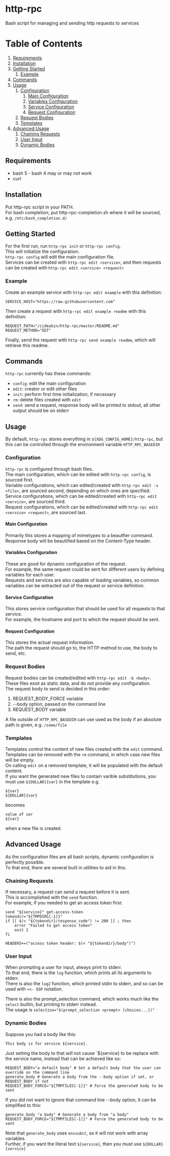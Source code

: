 # http-rpc
Bash script for managing and sending http requests to services

# Table of Contents
1) [Requirements](#requirements)
2) [Installation](#installation)
3) [Getting Started](#getting-started)
	1) [Example](#getting-started-example)
4) [Commands](#commands)
5) [Usage](#usage)
	1) [Configuration](#usage-configuration)
		1) [Main Configuration](#usage-configuration-main)
		2) [Variables Configuration](#usage-configuration-variables)
		3) [Service Configuration](#usage-configuration-service)
		4) [Request Configuration](#usage-configuration-request)
	2) [Request Bodies](#usage-bodies)
	3) [Templates](#usage-templates)
6) [Advanced Usage](#advanced)
	1) [Chaining Requests](#advanced-chaining)
	2) [User Input](#advanced-input)
	3) [Dynamic Bodies](#advanced-bodies)

## Requirements <a name="requirements"></a>
* bash 5 - bash 4 may or may not work
* curl

## Installation <a name="installation"></a>
Put http-rpc script in your PATH.  
For bash completion, put http-rpc-completion.sh where it will be sourced, e.g. `/etc/bash_completion.d/`  

## Getting Started <a name="getting-started"></a>
For the first run, run `http-rpc init` or `http-rpc config`.  
This will initialize the configuration.  
`http-rpc config` will edit the main configuration file.  
Services can be created with `http-rpc edit <service>`, and then requests can be created with `http-rpc edit <service> <request>`  

### Example <a name="getting-started-example"></a>
Create an example service with `http-rpc edit example` with this definition:
```
SERVICE_HOST="https://raw.githubusercontent.com"
```

Then create a request with `http-rpc edit example readme` with this definition:
```
REQUEST_PATH="/cjdeakin/http-rpc/master/README.md"
REQUEST_METHOD="GET"
```

Finally, send the request with `http-rpc send example readme`, which will retrieve this readme.

## Commands <a name="commands"></a>
`http-rpc` currently has these commands:
* `config`: edit the main configuration
* `edit`: creator or edit other files
* `init`: perform first time initialization, if necessary
* `rm`: delete files created with `edit`
* `send`: send a request, response body will be printed to stdout, all other output should be on stderr

## Usage <a name="usage"></a>
By default, `http-rpc` stores everything in `${XDG_CONFIG_HOME}/http-rpc`, but this can be controlled through the environment variable `HTTP_RPC_BASEDIR`

### Configuration <a name="usage-configuration"></a>
`http-rpc` is configured through bash files.  
The main configuration, which can be edited with `http-rpc config`, is sourced first.  
Variable configurations, which can edited/created with `http-rpc edit -v <file>`, are sourced second, depending on which ones are specified.  
Service configurations, which can be edited/created with `http-rpc edit <service>`, are sourced third.  
Request configurations, which can be edited/created with `http-rpc edit <service> <request>`, are sourced last.  

#### Main Configuration <a name="usage-configuration-main"></a>
Primarily this stores a mapping of mimetypes to a beautfier command.  
Response body will be beautified based on the Content-Type header.  

#### Variables Configuration <a name="usage-configuration-variables"></a>
These are good for dynamic configuration of the request.  
For example, the same request could be sent for different users by defining variables for each user.  
Requests and services are also capable of loading variables, so common variables can be extracted out of the request or service definition.  

#### Service Configuration <a name="usage-configuration-service"></a>
This stores service configuration that should be used for all requests to that service.  
For example, the hostname and port to which the request should be sent.  

#### Request Configuration <a name="usage-configuration-request"></a>
This stores the actual request information.  
The path the request should go to, the HTTP method to use, the body to send, etc.  

### Request Bodies <a name="usage-bodies"></a>
Request bodies can be created/edited with `http-rpc edit -b <body>`.  
These files exist as static data, and do not provide any configuration.  
The request body to send is decided in this order:  
1) REQUEST_BODY_FORCE variable
2) --body option, passed on the command line
3) REQUEST_BODY variable

A file outside of `HTTP_RPC_BASEDIR` can use used as the body if an absolute path is given, e.g. `/some/file`  

### Templates <a name="usage-templates"></a>
Templates control the content of new files created with the `edit` command.  
Templates can be removed with the `rm` command, in which case new files will be empty.  
On calling `edit` on a removed template, it will be populated with the default content.  
If you want the generated new files to contain varible substitutions, you must use `${DOLLAR}{var}` in the template
e.g.
```
${var}
${DOLLAR}{var}
```
becomes
```
value of var
${var}
```
when a new file is created.

## Advanced Usage <a name="advanced"></a>
As the configuration files are all bash scripts, dynamic configuration is perfectly possible.  
To that end, there are several built in utilities to aid in this.  

### Chaining Requests <a name="advanced-chaining"></a>
If necessary, a request can send a request before it is sent.  
This is accomplished with the `send` function.  
For example, if you needed to get an access token first:
```
send "${service}" get-access-token
tokendir="${TMPDIRS[-1]}"
if [[ $(< "${tokendir}/response_code") != 200 ]] ; then
	error "Failed to get access token"
	exit 1
fi

HEADERS+=("access token header: $(< "${tokendir}/body")")
```

### User Input <a name="advanced-input"></a>
When prompting a user for input, always print to stderr.  
To that end, there is the `log` function, which prints all its arguments to stderr.  
There is also the `log2` function, which printed stdin to stderr, and so can be used with `<<- EOF` notation.  

There is also the prompt_selection command, which works much like the `select` builtin, but printing to stderr instead.  
The usage is `selection="$(prompt_selection <prompt> [choices...])"`  

### Dynamic Bodies <a name="advanced-bodies"></a>
Suppose you had a body like this:
```
This body is for service ${service}.
```

Just setting the body to that will not cause `${service} to be replace with the service name, instead that can be achieved like so:
```
REQUEST_BODY="a default body" # Set a default body that the user can override on the command line
generate_body # Generate a body from the --body option if set, or REQUEST_BODY if not
REQUEST_BODY_FORCE="${TMPFILES[-1]}" # Force the generated body to be sent
```

If you did not want to ignore that command line --body option, it can be simplified to this:
```
generate_body "a body" # Generate a body from "a body"
REQUEST_BODY_FORCE="${TMPFILES[-1]}" # Force the generated body to be sent
```

Note that `generate_body` uses `envsubst`, so it will not work with array variables.  
Further, if you want the literal text `${service}`, then you must use `${DOLLAR}{service}`
